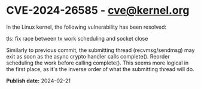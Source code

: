 # CVE-2024-26585 - cve@kernel.org

In the Linux kernel, the following vulnerability has been resolved:

tls: fix race between tx work scheduling and socket close

Similarly to previous commit, the submitting thread (recvmsg/sendmsg)
may exit as soon as the async crypto handler calls complete().
Reorder scheduling the work before calling complete().
This seems more logical in the first place, as it's
the inverse order of what the submitting thread will do.

**Publish date:** 2024-02-21
